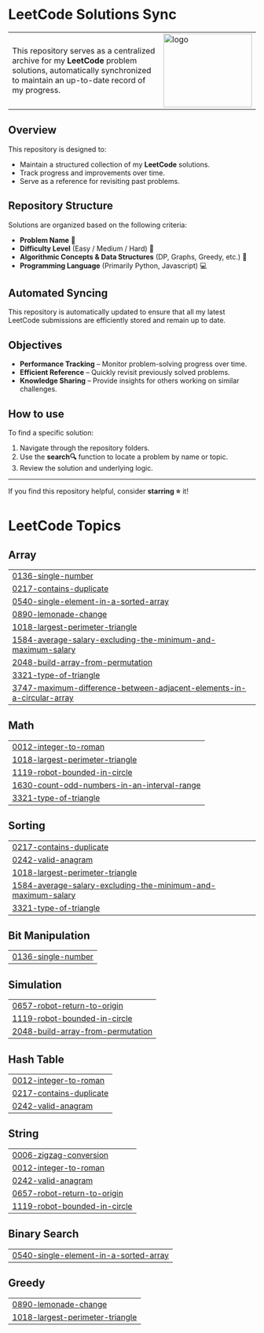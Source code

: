 <h1>LeetCode Solutions Sync </h1>

<table>
  <tr>
    <td>
      <p>
        This repository serves as a centralized archive for my <strong>LeetCode</strong> problem solutions, 
        automatically synchronized to maintain an up-to-date record of my progress.
      </p>
    </td>
    <td>
      <img src="https://media.giphy.com/media/v1.Y2lkPTc5MGI3NjExeXQyNmMyajJxdGQzdTlndjlvMnpwcXo4NWkyaDQ5bnNwYjZhdXh0ZyZlcD12MV9naWZzX3NlYXJjaCZjdD1n/JIX9t2j0ZTN9S/giphy.gif" 
           height="150" width="180" alt="logo" />
    </td>
  </tr>
</table>

<h2>Overview</h2>
<p>This repository is designed to:</p>
<ul>
    <li>Maintain a structured collection of my <strong>LeetCode</strong> solutions.</li>
    <li>Track progress and improvements over time.</li>
    <li>Serve as a reference for revisiting past problems.</li>
</ul>

<h2>Repository Structure</h2>
<p>Solutions are organized based on the following criteria:</p>
<ul>
    <li><strong>Problem Name</strong> 📌</li>
    <li><strong>Difficulty Level</strong> (Easy / Medium / Hard) 🎯</li>
    <li><strong>Algorithmic Concepts & Data Structures</strong> (DP, Graphs, Greedy, etc.) 🧩</li>
    <li><strong>Programming Language</strong> (Primarily Python, Javascript) 💻</li>
</ul>

<h2>Automated Syncing</h2>
<p>This repository is automatically updated to ensure that all my latest LeetCode submissions are efficiently stored and remain up to date.</p>

<h2>Objectives</h2>
<ul>
    <li><strong>Performance Tracking</strong> – Monitor problem-solving progress over time.</li>
    <li><strong>Efficient Reference</strong> – Quickly revisit previously solved problems.</li>
    <li><strong>Knowledge Sharing</strong> – Provide insights for others working on similar challenges.</li>
</ul>

<h2>How to use </h2>
<p>To find a specific solution:</p>
<ol>
    <li>Navigate through the repository folders.</li>
    <li>Use the <strong>search🔍</strong> function to locate a problem by name or topic.</li>
    <li>Review the solution and underlying logic.</li>
</ol>

<hr>

<p>If you find this repository helpful, consider <strong>starring ⭐</strong> it!</p>

<!---LeetCode Topics Start-->
# LeetCode Topics
## Array
|  |
| ------- |
| [0136-single-number](https://github.com/shreyansh-21/LeetCode/tree/master/0136-single-number) |
| [0217-contains-duplicate](https://github.com/shreyansh-21/LeetCode/tree/master/0217-contains-duplicate) |
| [0540-single-element-in-a-sorted-array](https://github.com/shreyansh-21/LeetCode/tree/master/0540-single-element-in-a-sorted-array) |
| [0890-lemonade-change](https://github.com/shreyansh-21/LeetCode/tree/master/0890-lemonade-change) |
| [1018-largest-perimeter-triangle](https://github.com/shreyansh-21/LeetCode/tree/master/1018-largest-perimeter-triangle) |
| [1584-average-salary-excluding-the-minimum-and-maximum-salary](https://github.com/shreyansh-21/LeetCode/tree/master/1584-average-salary-excluding-the-minimum-and-maximum-salary) |
| [2048-build-array-from-permutation](https://github.com/shreyansh-21/LeetCode/tree/master/2048-build-array-from-permutation) |
| [3321-type-of-triangle](https://github.com/shreyansh-21/LeetCode/tree/master/3321-type-of-triangle) |
| [3747-maximum-difference-between-adjacent-elements-in-a-circular-array](https://github.com/shreyansh-21/LeetCode/tree/master/3747-maximum-difference-between-adjacent-elements-in-a-circular-array) |
## Math
|  |
| ------- |
| [0012-integer-to-roman](https://github.com/shreyansh-21/LeetCode/tree/master/0012-integer-to-roman) |
| [1018-largest-perimeter-triangle](https://github.com/shreyansh-21/LeetCode/tree/master/1018-largest-perimeter-triangle) |
| [1119-robot-bounded-in-circle](https://github.com/shreyansh-21/LeetCode/tree/master/1119-robot-bounded-in-circle) |
| [1630-count-odd-numbers-in-an-interval-range](https://github.com/shreyansh-21/LeetCode/tree/master/1630-count-odd-numbers-in-an-interval-range) |
| [3321-type-of-triangle](https://github.com/shreyansh-21/LeetCode/tree/master/3321-type-of-triangle) |
## Sorting
|  |
| ------- |
| [0217-contains-duplicate](https://github.com/shreyansh-21/LeetCode/tree/master/0217-contains-duplicate) |
| [0242-valid-anagram](https://github.com/shreyansh-21/LeetCode/tree/master/0242-valid-anagram) |
| [1018-largest-perimeter-triangle](https://github.com/shreyansh-21/LeetCode/tree/master/1018-largest-perimeter-triangle) |
| [1584-average-salary-excluding-the-minimum-and-maximum-salary](https://github.com/shreyansh-21/LeetCode/tree/master/1584-average-salary-excluding-the-minimum-and-maximum-salary) |
| [3321-type-of-triangle](https://github.com/shreyansh-21/LeetCode/tree/master/3321-type-of-triangle) |
## Bit Manipulation
|  |
| ------- |
| [0136-single-number](https://github.com/shreyansh-21/LeetCode/tree/master/0136-single-number) |
## Simulation
|  |
| ------- |
| [0657-robot-return-to-origin](https://github.com/shreyansh-21/LeetCode/tree/master/0657-robot-return-to-origin) |
| [1119-robot-bounded-in-circle](https://github.com/shreyansh-21/LeetCode/tree/master/1119-robot-bounded-in-circle) |
| [2048-build-array-from-permutation](https://github.com/shreyansh-21/LeetCode/tree/master/2048-build-array-from-permutation) |
## Hash Table
|  |
| ------- |
| [0012-integer-to-roman](https://github.com/shreyansh-21/LeetCode/tree/master/0012-integer-to-roman) |
| [0217-contains-duplicate](https://github.com/shreyansh-21/LeetCode/tree/master/0217-contains-duplicate) |
| [0242-valid-anagram](https://github.com/shreyansh-21/LeetCode/tree/master/0242-valid-anagram) |
## String
|  |
| ------- |
| [0006-zigzag-conversion](https://github.com/shreyansh-21/LeetCode/tree/master/0006-zigzag-conversion) |
| [0012-integer-to-roman](https://github.com/shreyansh-21/LeetCode/tree/master/0012-integer-to-roman) |
| [0242-valid-anagram](https://github.com/shreyansh-21/LeetCode/tree/master/0242-valid-anagram) |
| [0657-robot-return-to-origin](https://github.com/shreyansh-21/LeetCode/tree/master/0657-robot-return-to-origin) |
| [1119-robot-bounded-in-circle](https://github.com/shreyansh-21/LeetCode/tree/master/1119-robot-bounded-in-circle) |
## Binary Search
|  |
| ------- |
| [0540-single-element-in-a-sorted-array](https://github.com/shreyansh-21/LeetCode/tree/master/0540-single-element-in-a-sorted-array) |
## Greedy
|  |
| ------- |
| [0890-lemonade-change](https://github.com/shreyansh-21/LeetCode/tree/master/0890-lemonade-change) |
| [1018-largest-perimeter-triangle](https://github.com/shreyansh-21/LeetCode/tree/master/1018-largest-perimeter-triangle) |
<!---LeetCode Topics End-->